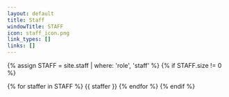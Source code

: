 ```yaml
---
layout: default
title: Staff
windowTitle: STAFF
icon: staff_icon.png
link_types: []
links: []
---
```


<!-- # {{ page.title }} -->

<!-- ### Professor and HTA

<div class="uta-container">
  {% assign professors = site.staff | where: 'role', 'Professor' %}
  {% for staffer in professors %}
  {{ staffer }}
  {% endfor %} -->
<!-- </div> -->
<!-- 
{% assign HTAs = site.staff | where: 'role', 'HTA' %}
{% if HTAs.size != 0 %} -->

<!-- <div class="uta-container"> -->
  <!-- {% for staffer in HTAs %}
  {{ staffer }}
  {% endfor %}
  {% endif %}
</div>

{% assign STAs = site.staff | where: 'role', 'STA' %}
{% if STAs.size != 0 %} -->
<!-- 
### STAs

<div class="uta-container">
  {% for staffer in STAs %}
  {{ staffer }}
  {% endfor %}
  {% endif %}
</div> -->

{% assign STAFF = site.staff | where: 'role', 'staff' %}
{% if STAFF.size != 0 %}

<!-- ### UTAs -->

<div class="uta-container">
  {% for staffer in STAFF %}
  {{ staffer }}
  {% endfor %}
  {% endif %}
</div>
